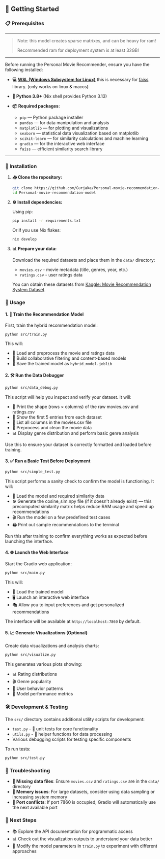 ## 🚀 Getting Started

### 📋 Prerequisites

---
> Note: this model creates sparse matrixes, and can be heavy for ram!
>
> Recommended ram for deployment system is at least 32GB!
---

Before running the Personal Movie Recommender, ensure you have the following installed:

* **💻 [WSL (Windows Subsystem for Linux)](https://learn.microsoft.com/en-us/windows/wsl/about)** this is necessary for [faiss](https://github.com/facebookresearch/faiss) library. (only works on linux & macos)
* **🐍 Python 3.8+** (Nix shell provides Python 3.13)
* **📦 Required packages:**

  * `pip` — Python package installer
  * `pandas` — for data manipulation and analysis
  * `matplotlib` — for plotting and visualizations
  * `seaborn` — statistical data visualization based on matplotlib
  * `scikit-learn` — for similarity calculations and machine learning
  * `gradio` — for the interactive web interface
  * `faiss` — efficient similarity search library

---

### 🔧 Installation

1. **📥 Clone the repository:**
   ```bash
   git clone https://github.com/Gurjaka/Personal-movie-recommendation-model.git
   cd Personal-movie-recommendation-model
   ```

2. **⚙️ Install dependencies:**
   
   Using pip:
   ```bash
   pip install -r requirements.txt
   ```
   
   Or if you use Nix flakes:
   ```bash
   nix develop
   ```

3. **📊 Prepare your data:**
   
   Download the required datasets and place them in the `data/` directory:
   - `movies.csv` - movie metadata (title, genres, year, etc.)
   - `ratings.csv` - user ratings data
   
   You can obtain these datasets from [Kaggle: Movie Recommendation System Dataset](https://www.kaggle.com/datasets/parasharmanas/movie-recommendation-system).

### 🎯 Usage

#### 1. 🧠 Train the Recommendation Model

First, train the hybrid recommendation model:

```bash
python src/train.py
```

This will:
- 📖 Load and preprocess the movie and ratings data
- 🔧 Build collaborative filtering and content-based models
- 💾 Save the trained model as `hybrid_model.joblib`

#### 2. 🛠️ Run the Data Debugger

```bash
python src/data_debug.py
```

This script will help you inspect and verify your dataset. It will:
- 📐 Print the shape (rows × columns) of the raw movies.csv and ratings.csv
- 📝 Show the first 5 entries from each dataset
- 🧾 List all columns in the movies.csv file
- 🔄 Preprocess and clean the movie data
- 📊 Display genre distribution and perform basic genre analysis

Use this to ensure your dataset is correctly formatted and loaded before training.

#### 3. ✅ Run a Basic Test Before Deployment

```bash
python src/simple_test.py
```

This script performs a sanity check to confirm the model is functioning. It will:
- 🧠 Load the model and required similarity data
- ⚙️ Generate the cosine_sim.npy file (if it doesn't already exist) — this precomputed similarity matrix helps reduce RAM usage and speed up recommendations
- 🎬 Run the model on a few predefined test cases
- 🖨️ Print out sample recommendations to the terminal

Run this after training to confirm everything works as expected before launching the interface.

#### 4. 🌐 Launch the Web Interface

Start the Gradio web application:

```bash
python src/main.py
```

This will:
- 🚀 Load the trained model
- 🖥️ Launch an interactive web interface
- 🎭 Allow you to input preferences and get personalized recommendations

The interface will be available at `http://localhost:7860` by default.

#### 5. 📈 Generate Visualizations (Optional)

Create data visualizations and analysis charts:

```bash
python src/visualize.py
```

This generates various plots showing:
- 📊 Rating distributions
- 🎬 Genre popularity
- 👥 User behavior patterns
- 🎯 Model performance metrics

### 🛠️ Development & Testing

The `src/` directory contains additional utility scripts for development:

- `test.py` - 🧪 unit tests for core functionality
- `utils.py` - 🔧 helper functions for data processing
- Various debugging scripts for testing specific components

To run tests:
```bash
python src/test.py
```

### 🔧 Troubleshooting

- **📁 Missing data files**: Ensure `movies.csv` and `ratings.csv` are in the `data/` directory
- **🐏 Memory issues**: For large datasets, consider using data sampling or increasing system memory
- **🔌 Port conflicts**: If port 7860 is occupied, Gradio will automatically use the next available port

### 🎯 Next Steps

- 📚 Explore the API documentation for programmatic access
- 📊 Check out the visualization outputs to understand your data better
- 🔬 Modify the model parameters in `train.py` to experiment with different approaches
